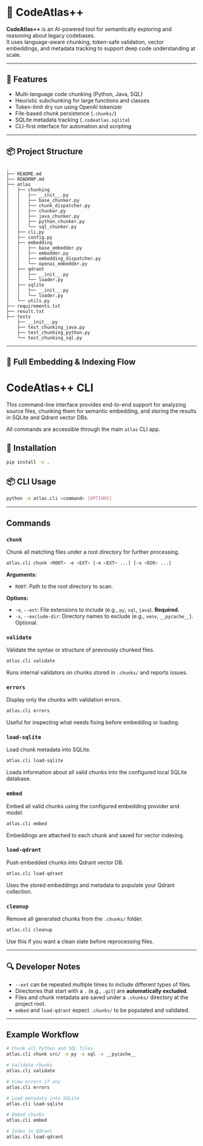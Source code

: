 # 🧠 CodeAtlas++

**CodeAtlas++** is an AI-powered tool for semantically exploring and reasoning about legacy codebases.  
It uses language-aware chunking, token-safe validation, vector embeddings, and metadata tracking to support deep code understanding at scale.

---

## 🚀 Features

- Multi-language code chunking (Python, Java, SQL)
- Heuristic subchunking for large functions and classes
- Token-limit dry run using OpenAI tokenizer
- File-based chunk persistence (`.chunks/`)
- SQLite metadata tracking (`.codeatlas.sqlite`)
- CLI-first interface for automation and scripting

---

## 📦 Project Structure

```
.
├── README.md
├── ROADMAP.md
├── atlas
│   ├── chunking
│   │   ├── __init__.py
│   │   ├── base_chunker.py
│   │   ├── chunk_dispatcher.py
│   │   ├── chunker.py
│   │   ├── java_chunker.py
│   │   ├── python_chunker.py
│   │   └── sql_chunker.py
│   ├── cli.py
│   ├── config.py
│   ├── embedding
│   │   ├── base_embedder.py
│   │   ├── embedder.py
│   │   ├── embedding_dispatcher.py
│   │   └── openai_embedder.py
│   ├── qdrant
│   │   ├── __init__.py
│   │   └── loader.py
│   ├── sqlite
│   │   ├── __init__.py
│   │   └── loader.py
│   └── utils.py
├── requirements.txt
├── result.txt
├── tests
    ├── __init__.py
    ├── test_chunking_java.py
    ├── test_chunking_python.py
    └── test_chunking_sql.py
```

---

## 🧭 Full Embedding & Indexing Flow

# CodeAtlas++ CLI

This command-line interface provides end-to-end support for analyzing source files, chunking them for semantic embedding, and storing the results in SQLite and Qdrant vector DBs.

All commands are accessible through the main `atlas` CLI app.

## 🔧 Installation

```bash
pip install -e .
```

## 📦 CLI Usage

```bash
python -m atlas.cli <command> [OPTIONS]
```

---

## Commands

### `chunk`

Chunk all matching files under a root directory for further processing.

```bash
atlas.cli chunk <ROOT> -e <EXT> [-e <EXT> ...] [-x <DIR> ...]
```

**Arguments:**

- `ROOT`: Path to the root directory to scan.

**Options:**

- `-e`, `--ext`: File extensions to include (e.g., `py`, `sql`, `java`). **Required.**
- `-x`, `--exclude-dir`: Directory names to exclude (e.g., `venv`, `__pycache__`). Optional.

### `validate`

Validate the syntax or structure of previously chunked files.

```bash
atlas.cli validate
```

Runs internal validators on chunks stored in `.chunks/` and reports issues.

### `errors`

Display only the chunks with validation errors.

```bash
atlas.cli errors
```

Useful for inspecting what needs fixing before embedding or loading.

### `load-sqlite`

Load chunk metadata into SQLite.

```bash
atlas.cli load-sqlite
```

Loads information about all valid chunks into the configured local SQLite database.

### `embed`

Embed all valid chunks using the configured embedding provider and model.

```bash
atlas.cli embed
```

Embeddings are attached to each chunk and saved for vector indexing.

### `load-qdrant`

Push embedded chunks into Qdrant vector DB.

```bash
atlas.cli load-qdrant
```

Uses the stored embeddings and metadata to populate your Qdrant collection.

### `cleanup`

Remove all generated chunks from the `.chunks/` folder.

```bash
atlas.cli cleanup
```

Use this if you want a clean slate before reprocessing files.

---

## 🔍 Developer Notes

- `--ext` can be repeated multiple times to include different types of files.
- Directories that start with a `.` (e.g., `.git`) are **automatically excluded**.
- Files and chunk metadata are saved under a `.chunks/` directory at the project root.
- `embed` and `load-qdrant` expect `.chunks/` to be populated and validated.

---

## Example Workflow

```bash
# Chunk all Python and SQL files
atlas.cli chunk src/ -e py -e sql -x __pycache__

# Validate chunks
atlas.cli validate

# View errors if any
atlas.cli errors

# Load metadata into SQLite
atlas.cli load-sqlite

# Embed chunks
atlas.cli embed

# Index in Qdrant
atlas.cli load-qdrant
```


